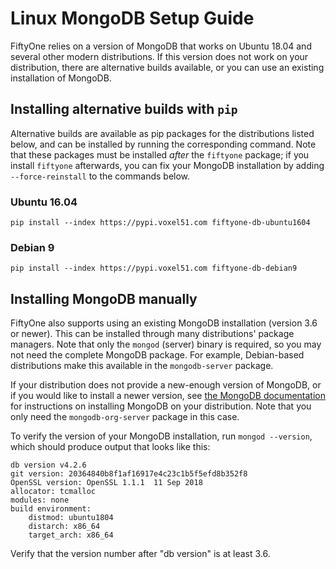 # Linux MongoDB Setup Guide

FiftyOne relies on a version of MongoDB that works on Ubuntu 18.04 and several
other modern distributions. If this version does not work on your distribution,
there are alternative builds available, or you can use an existing installation
of MongoDB.

## Installing alternative builds with `pip`

Alternative builds are available as pip packages for the distributions listed
below, and can be installed by running the corresponding command. Note that
these packages must be installed _after_ the `fiftyone` package; if you install
`fiftyone` afterwards, you can fix your MongoDB installation by adding
`--force-reinstall` to the commands below.

### Ubuntu 16.04

```
pip install --index https://pypi.voxel51.com fiftyone-db-ubuntu1604
```

### Debian 9

```
pip install --index https://pypi.voxel51.com fiftyone-db-debian9
```

## Installing MongoDB manually

FiftyOne also supports using an existing MongoDB installation (version 3.6 or
newer). This can be installed through many distributions' package managers.
Note that only the `mongod` (server) binary is required, so you may not need
the complete MongoDB package. For example, Debian-based distributions make this
available in the `mongodb-server` package.

If your distribution does not provide a new-enough version of MongoDB, or if
you would like to install a newer version, see
[the MongoDB documentation](https://docs.mongodb.com/manual/administration/install-on-linux/)
for instructions on installing MongoDB on your distribution. Note that you only
need the `mongodb-org-server` package in this case.

To verify the version of your MongoDB installation, run `mongod --version`,
which should produce output that looks like this:

```
db version v4.2.6
git version: 20364840b8f1af16917e4c23c1b5f5efd8b352f8
OpenSSL version: OpenSSL 1.1.1  11 Sep 2018
allocator: tcmalloc
modules: none
build environment:
    distmod: ubuntu1804
    distarch: x86_64
    target_arch: x86_64
```

Verify that the version number after "db version" is at least 3.6.
